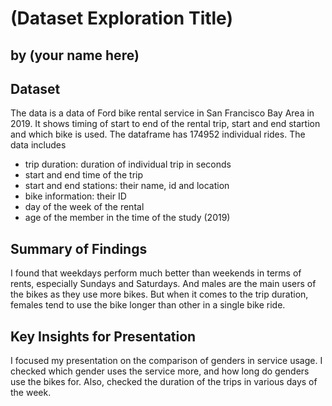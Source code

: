 # (Dataset Exploration Title)
## by (your name here)


## Dataset
The data is a data of Ford bike rental service in  San Francisco Bay Area in 2019. It shows timing of start to end of the rental trip, start and end startion and which bike is used.
The dataframe has 174952 individual rides.
The data includes
- trip duration: duration of individual trip in seconds
- start and end time of the trip
- start and end stations: their name, id and location
- bike information: their ID
- day of the week of the rental
- age of the member in the time of the study (2019)


## Summary of Findings

I found that weekdays perform much better than weekends in terms of rents, especially Sundays and Saturdays. And males are the main users of the bikes as they use more bikes. But when it comes to the trip duration, females tend to use the bike longer than other in a single bike ride.


## Key Insights for Presentation

I focused my presentation on the comparison of genders in service usage. I checked which gender uses the service more, and how long do genders use the bikes for. Also, checked the duration of the trips in various days of the week.